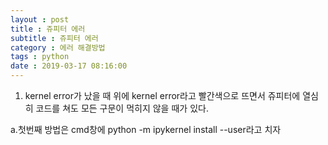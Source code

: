 ```yaml
---
layout : post
title : 쥬피터 에러
subtitle : 쥬피터 에러
category : 에러 해결방법
tags : python
date : 2019-03-17 08:16:00
---
```




1. kernel error가 났을 때
위에 kernel error라고 빨간색으로 뜨면서 쥬피터에 열심히 코드를 쳐도 모든 구문이 먹히지 않을 때가 있다.

a.첫번째 방법은 cmd창에 python -m ipykernel install --user라고 치자
